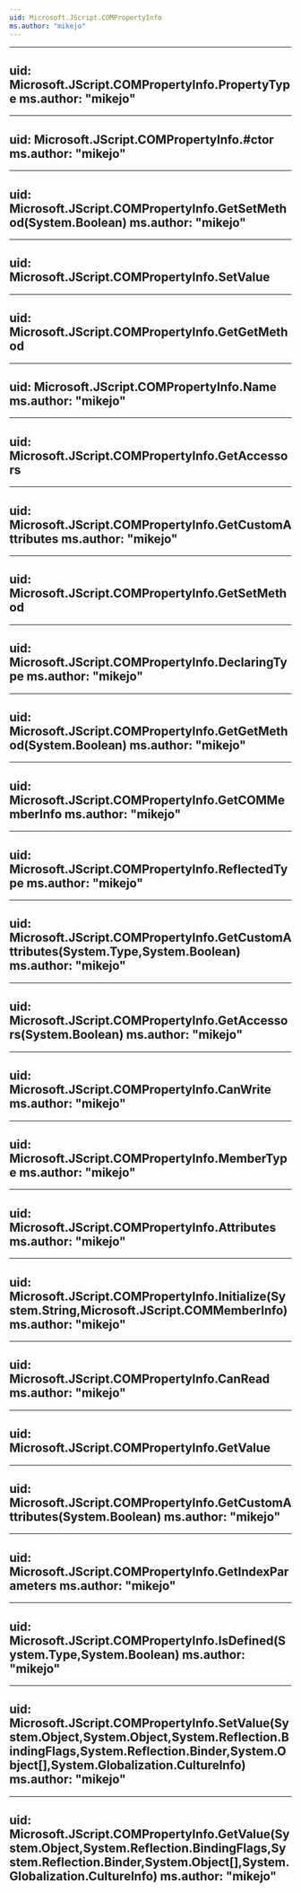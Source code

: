 ```yaml
---
uid: Microsoft.JScript.COMPropertyInfo
ms.author: "mikejo"
---
```


---
uid: Microsoft.JScript.COMPropertyInfo.PropertyType
ms.author: "mikejo"
---

---
uid: Microsoft.JScript.COMPropertyInfo.#ctor
ms.author: "mikejo"
---

---
uid: Microsoft.JScript.COMPropertyInfo.GetSetMethod(System.Boolean)
ms.author: "mikejo"
---

---
uid: Microsoft.JScript.COMPropertyInfo.SetValue
---

---
uid: Microsoft.JScript.COMPropertyInfo.GetGetMethod
---

---
uid: Microsoft.JScript.COMPropertyInfo.Name
ms.author: "mikejo"
---

---
uid: Microsoft.JScript.COMPropertyInfo.GetAccessors
---

---
uid: Microsoft.JScript.COMPropertyInfo.GetCustomAttributes
ms.author: "mikejo"
---

---
uid: Microsoft.JScript.COMPropertyInfo.GetSetMethod
---

---
uid: Microsoft.JScript.COMPropertyInfo.DeclaringType
ms.author: "mikejo"
---

---
uid: Microsoft.JScript.COMPropertyInfo.GetGetMethod(System.Boolean)
ms.author: "mikejo"
---

---
uid: Microsoft.JScript.COMPropertyInfo.GetCOMMemberInfo
ms.author: "mikejo"
---

---
uid: Microsoft.JScript.COMPropertyInfo.ReflectedType
ms.author: "mikejo"
---

---
uid: Microsoft.JScript.COMPropertyInfo.GetCustomAttributes(System.Type,System.Boolean)
ms.author: "mikejo"
---

---
uid: Microsoft.JScript.COMPropertyInfo.GetAccessors(System.Boolean)
ms.author: "mikejo"
---

---
uid: Microsoft.JScript.COMPropertyInfo.CanWrite
ms.author: "mikejo"
---

---
uid: Microsoft.JScript.COMPropertyInfo.MemberType
ms.author: "mikejo"
---

---
uid: Microsoft.JScript.COMPropertyInfo.Attributes
ms.author: "mikejo"
---

---
uid: Microsoft.JScript.COMPropertyInfo.Initialize(System.String,Microsoft.JScript.COMMemberInfo)
ms.author: "mikejo"
---

---
uid: Microsoft.JScript.COMPropertyInfo.CanRead
ms.author: "mikejo"
---

---
uid: Microsoft.JScript.COMPropertyInfo.GetValue
---

---
uid: Microsoft.JScript.COMPropertyInfo.GetCustomAttributes(System.Boolean)
ms.author: "mikejo"
---

---
uid: Microsoft.JScript.COMPropertyInfo.GetIndexParameters
ms.author: "mikejo"
---

---
uid: Microsoft.JScript.COMPropertyInfo.IsDefined(System.Type,System.Boolean)
ms.author: "mikejo"
---

---
uid: Microsoft.JScript.COMPropertyInfo.SetValue(System.Object,System.Object,System.Reflection.BindingFlags,System.Reflection.Binder,System.Object[],System.Globalization.CultureInfo)
ms.author: "mikejo"
---

---
uid: Microsoft.JScript.COMPropertyInfo.GetValue(System.Object,System.Reflection.BindingFlags,System.Reflection.Binder,System.Object[],System.Globalization.CultureInfo)
ms.author: "mikejo"
---
